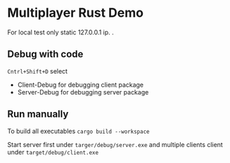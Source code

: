 # Multiplayer Rust Demo

For local test only static 127.0.0.1 ip.
.
## Debug with code 

`Cntrl+Shift+D` select 
- Client-Debug for debugging client package
- Server-Debug for debugging server package 

## Run manually

To build all executables `cargo build --workspace`

Start server first under `targer/debug/server.exe` and multiple clients client under `target/debug/client.exe`